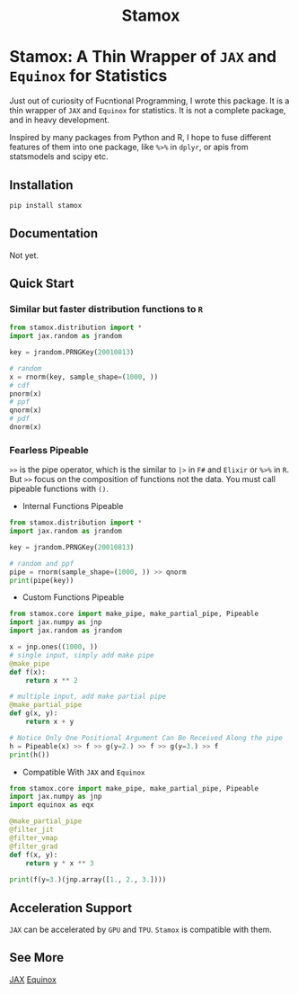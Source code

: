<h1 align='center'>Stamox</h1>

# Stamox: A Thin Wrapper of `JAX` and `Equinox` for Statistics

Just out of curiosity of Fucntional Programming, I wrote this package. It is a thin wrapper of `JAX` and `Equinox` for statistics. It is not a complete package, and in heavy development.

Inspired by many packages from Python and R, I hope to fuse different features of them into one package, like `%>%` in `dplyr`,
or apis from statsmodels and scipy etc.


## Installation

```bash
pip install stamox
```

## Documentation

Not yet.

## Quick Start

### Similar but faster distribution functions to `R`

```python
from stamox.distribution import *
import jax.random as jrandom

key = jrandom.PRNGKey(20010813)

# random
x = rnorm(key, sample_shape=(1000, ))
# cdf
pnorm(x)
# ppf
qnorm(x)
# pdf
dnorm(x)
```

### Fearless Pipeable

`>>` is the pipe operator, which is the similar to `|>` in `F#` and `Elixir` or `%>%` in `R`. But `>>` focus on the composition of functions not the data. You must call pipeable functions with `()`.

* Internal Functions Pipeable

```python
from stamox.distribution import *
import jax.random as jrandom

key = jrandom.PRNGKey(20010813)

# random and ppf
pipe = rnorm(sample_shape=(1000, )) >> qnorm
print(pipe(key))
```

* Custom Functions Pipeable

```python
from stamox.core import make_pipe, make_partial_pipe, Pipeable
import jax.numpy as jnp
import jax.random as jrandom

x = jnp.ones((1000, ))
# single input, simply add make pipe
@make_pipe
def f(x):
    return x ** 2

# multiple input, add make partial pipe
@make_partial_pipe
def g(x, y):
    return x + y

# Notice Only One Positional Argument Can Be Received Along the pipe
h = Pipeable(x) >> f >> g(y=2.) >> f >> g(y=3.) >> f
print(h())
```

* Compatible With `JAX` and `Equinox`

```python
from stamox.core import make_pipe, make_partial_pipe, Pipeable
import jax.numpy as jnp
import equinox as eqx

@make_partial_pipe
@filter_jit
@filter_vmap
@filter_grad
def f(x, y):
    return y * x ** 3
       
print(f(y=3.)(jnp.array([1., 2., 3.])))
```

## Acceleration Support

`JAX` can be accelerated by `GPU` and `TPU`. `Stamox` is compatible with them.

## See More

[JAX](https://github.com/google/jax)
[Equinox](https://github.com/patrick-kidger/equinox#readme)